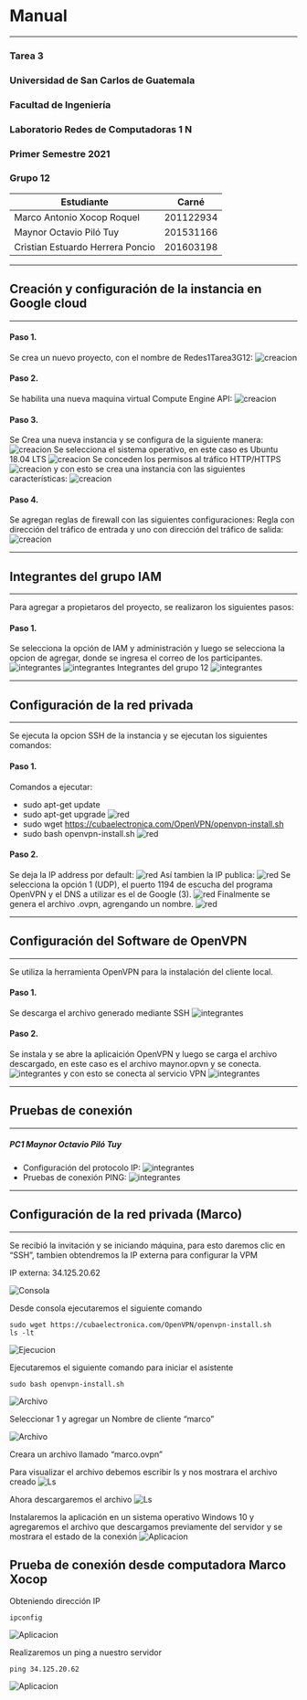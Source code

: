 # **Manual** 
---
### Tarea 3 
### Universidad de San Carlos de Guatemala
### Facultad de Ingeniería 
### Laboratorio Redes de Computadoras 1 N
### Primer Semestre 2021
### Grupo 12
| Estudiante | Carné | 
| ------ | ------ |
| Marco Antonio Xocop Roquel | 201122934 |
| Maynor Octavio Piló Tuy | 201531166 |
| Cristian Estuardo Herrera Poncio | 201603198 |

---
## Creación y configuración de la instancia en Google cloud
---
#### Paso 1.
Se crea un nuevo proyecto, con el nombre de Redes1Tarea3G12:
![creacion](https://github.com/Mocta-996/Redes_1S2022/blob/20fb555279237ef81500727ff105fa47ff1554bf/Tarea3/img/sc1.png)
#### Paso 2.
Se habilita una nueva maquina virtual Compute Engine API:
![creacion](https://github.com/Mocta-996/Redes_1S2022/blob/20fb555279237ef81500727ff105fa47ff1554bf/Tarea3/img/sc2.png)
#### Paso 3.
Se Crea una nueva instancia y se configura de la siguiente manera:
![creacion](https://github.com/Mocta-996/Redes_1S2022/blob/20fb555279237ef81500727ff105fa47ff1554bf/Tarea3/img/sc5.png)
Se selecciona el sistema operativo, en este caso es Ubuntu 18.04 LTS
![creacion](https://github.com/Mocta-996/Redes_1S2022/blob/20fb555279237ef81500727ff105fa47ff1554bf/Tarea3/img/sc5.png)
Se conceden los permisos  al tráfico HTTP/HTTPS
![creacion](https://github.com/Mocta-996/Redes_1S2022/blob/20fb555279237ef81500727ff105fa47ff1554bf/Tarea3/img/sc7.png)
y con esto se crea una instancia con las siguientes características:
![creacion](https://github.com/Mocta-996/Redes_1S2022/blob/20fb555279237ef81500727ff105fa47ff1554bf/Tarea3/img/sc9.png)
#### Paso 4.
Se agregan reglas de firewall con las siguientes configuraciones:
Regla con dirección del tráfico de entrada y uno con dirección del tráfico de salida:
![creacion](https://github.com/Mocta-996/Redes_1S2022/blob/20fb555279237ef81500727ff105fa47ff1554bf/Tarea3/img/sc14.png)

---
## Integrantes del grupo IAM
---
Para agregar a propietaros del proyecto, se realizaron los siguientes pasos:
#### Paso 1.
Se selecciona la opción de IAM y administración y luego se selecciona la opcion de agregar, donde se ingresa el correo de los participantes.
![integrantes](https://github.com/Mocta-996/Redes_1S2022/blob/20fb555279237ef81500727ff105fa47ff1554bf/Tarea3/img/sc15.png)
![integrantes](https://github.com/Mocta-996/Redes_1S2022/blob/20fb555279237ef81500727ff105fa47ff1554bf/Tarea3/img/sc16.png)
Integrantes del grupo 12
![integrantes](https://github.com/Mocta-996/Redes_1S2022/blob/c1f1da1a4a36c0ba5c65c0b3c93960635f1893a9/Tarea3/img/sc30.png)

---
## Configuración de la red privada
---
Se ejecuta la opcion SSH de la instancia  y se ejecutan los siguientes comandos:
#### Paso 1.
Comandos a ejecutar:
- sudo apt-get update
- sudo apt-get upgrade
![red](https://github.com/Mocta-996/Redes_1S2022/blob/20fb555279237ef81500727ff105fa47ff1554bf/Tarea3/img/sc18.png)
- sudo wget https://cubaelectronica.com/OpenVPN/openvpn-install.sh
- sudo bash openvpn-install.sh
![red](https://github.com/Mocta-996/Redes_1S2022/blob/20fb555279237ef81500727ff105fa47ff1554bf/Tarea3/img/sc19.png)
#### Paso 2.
Se deja la IP address por default: 
![red](https://github.com/Mocta-996/Redes_1S2022/blob/20fb555279237ef81500727ff105fa47ff1554bf/Tarea3/img/sc20.png)
Así tambien la IP publica:
![red](https://github.com/Mocta-996/Redes_1S2022/blob/20fb555279237ef81500727ff105fa47ff1554bf/Tarea3/img/sc21.png) 
Se selecciona  la opción 1 (UDP), el puerto 1194  de escucha del programa OpenVPN  y el DNS a utilizar es el de Google (3).
![red](https://github.com/Mocta-996/Redes_1S2022/blob/20fb555279237ef81500727ff105fa47ff1554bf/Tarea3/img/sc22.png) 
Finalmente se genera el archivo .ovpn, agrengando un nombre.
![red](https://github.com/Mocta-996/Redes_1S2022/blob/20fb555279237ef81500727ff105fa47ff1554bf/Tarea3/img/sc23.png) 

---
## Configuración del Software de OpenVPN 
---
Se utiliza la herramienta OpenVPN para la instalación del cliente local.
#### Paso 1.
Se descarga el archivo generado mediante SSH
![integrantes](https://github.com/Mocta-996/Redes_1S2022/blob/20fb555279237ef81500727ff105fa47ff1554bf/Tarea3/img/sc24.png)
#### Paso 2.
Se instala y se abre la aplicaición OpenVPN y luego se carga el archivo descargado, en este caso es el archivo maynor.opvn y se conecta. 
![integrantes](https://github.com/Mocta-996/Redes_1S2022/blob/20fb555279237ef81500727ff105fa47ff1554bf/Tarea3/img/sc26.png)
y con esto se conecta al servicio VPN
![integrantes](https://github.com/Mocta-996/Redes_1S2022/blob/20fb555279237ef81500727ff105fa47ff1554bf/Tarea3/img/sc27.png) 

---
## Pruebas de conexión 
---
##### PC1 Maynor Octavio Piló Tuy
- Configuración del protocolo IP:
![integrantes](https://github.com/Mocta-996/Redes_1S2022/blob/20fb555279237ef81500727ff105fa47ff1554bf/Tarea3/img/sc28.png) 
- Pruebas de conexión PING:
![integrantes](https://github.com/Mocta-996/Redes_1S2022/blob/20fb555279237ef81500727ff105fa47ff1554bf/Tarea3/img/sc29.png) 



---
## Configuración de la red privada (Marco)
---
Se recibió la invitación y se iniciando máquina, para esto daremos clic en “SSH”, tambien obtendremos la IP externa para configurar la VPM

IP externa: 34.125.20.62


![Consola](/Tarea3/img/mx1.png)


Desde consola ejecutaremos el siguiente comando
```
sudo wget https://cubaelectronica.com/OpenVPN/openvpn-install.sh
ls -lt
```

![Ejecucion](/Tarea3/img/mx2.png)

Ejecutaremos el siguiente comando para iniciar el asistente

```
sudo bash openvpn-install.sh
```
![Archivo](/Tarea3/img/mx3.png)

Seleccionar 1 y agregar un Nombre de cliente “marco”

![Archivo](/Tarea3/img/mx4.png)

Creara un archivo llamado “marco.ovpn”

Para visualizar el archivo debemos escribir ls y nos mostrara el archivo creado
![Ls](/Tarea3/img/mx5.png)


Ahora descargaremos el archivo
![Ls](/Tarea3/img/mx6.png)

Instalaremos la aplicación en un sistema operativo Windows 10 y agregaremos el archivo que descargamos previamente del servidor y se mostrara el estado de la conexión
![Aplicacion](/Tarea3/img/mx7.png)

## Prueba de conexión desde computadora Marco Xocop
Obteniendo dirección IP
```
ipconfig
```
![Aplicacion](/Tarea3/img/mx8.png)

Realizaremos un ping a nuestro servidor
```
ping 34.125.20.62
```
![Aplicacion](/Tarea3/img/mx9.png)



